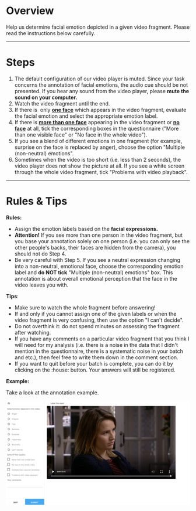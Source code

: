 <h1><strong>Overview</strong></h1>

<p>Help us determine facial emotion depicted in a given video fragment. Please read the instructions below carefully.&nbsp;</p>
<hr>

<h1><strong>Steps</strong></h1>

<ol>
	<li>The default configuration of our video player is muted. Since your task concerns the annotation of facial emotions, the audio cue should be not presented. If you hear any sound from the video player, please <strong>mute the sound on your computer.&nbsp;</strong></li>
	<li>Watch the video fragment until the end.</li>
	<li>If there is &nbsp;only <strong><u>one face</u></strong> which appears in the video fragment, evaluate the facial emotion and select the appropriate emotion label.</li>
	<li>If there is <u><strong>more than one face</strong></u> appearing in the video fragment or <u><strong>no face</strong></u> at all, tick the corresponding boxes in the questionnaire ("More than one visible face" or "No face in the whole video").</li>
	<li>If you see a blend of different emotions in one fragment (for example, surprise on the face is replaced by anger), choose the option "Multiple (non-neutral) emotions".&nbsp;</li>
	<li>Sometimes when the video is too short (i.e. less than 2 seconds), the video player does not show the picture at all. If you see a white screen through the whole video fragment, tick "Problems with video playback".&nbsp;</li>
</ol>
<hr>

<h1><strong>Rules &amp; Tips</strong></h1>

<p><strong>Rules:</strong></p>

<ul>
	<li>Assign the emotion labels based on the <strong>facial expressions.&nbsp;</strong></li>
	<li><strong>Attention!&nbsp;</strong>If you see more than one person in the video fragment, but you base your annotation solely on one person (i.e. you can only see the other people's backs, their faces are hidden from the camera), you should not do Step 4.</li>
	<li>Be very careful with Step 5. If you see a neutral expression changing into a non-neutral, emotional face, choose the corresponding emotion label and <strong>do NOT tick</strong> "Multiple (non-neutral) emotions" box. This annotation is about overall emotional perception that the face in the video leaves you with.&nbsp;</li>
</ul>

<p><strong>Tips</strong>:</p>

<ul>
	<li>Make sure to watch the whole fragment before answering!</li>
	<li>If and only if you cannot assign one of the given labels or when the video fragment is very confusing, then use the option "I can't decide".&nbsp;</li>
	<li>Do not overthink it: do not spend minutes on assessing the fragment after watching.&nbsp;</li>
	<li>If you have any comments on a particular video fragment that you think I will need for my analysis (i.e. there is a noise in the data that I didn't mention in the questionnaire, there is a systematic noise in your batch and etc.), then feel free to write them down in the comment section.&nbsp;</li>
	<li>If you want to quit before your batch is complete, you can do it by clicking on the :house: button. Your answers will still be registered.</li>
</ul>

<p><strong>Example:</strong></p>

<p>Take a look at the annotation example.</p>

<p><img src="/video_example.png"></p>


